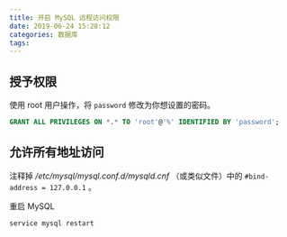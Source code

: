 ```yaml
---
title: 开启 MySQL 远程访问权限
date: 2019-06-24 15:28:12
categories: 数据库
tags:
---
```

## 授予权限

使用 root 用户操作，将 `password` 修改为你想设置的密码。

```sql
GRANT ALL PRIVILEGES ON *.* TO 'root'@'%' IDENTIFIED BY 'password';
```

## 允许所有地址访问

注释掉 */etc/mysql/mysql.conf.d/mysqld.cnf* （或类似文件）中的 `#bind-address = 127.0.0.1` 。

重启 MySQL

```bash
service mysql restart
```
